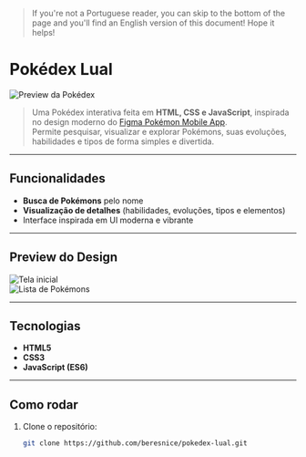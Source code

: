 > If you're not a Portuguese reader, you can skip to the bottom of the page and you'll find an English version of this document! Hope it helps!

# Pokédex Lual

![Preview da Pokédex](https://i.pinimg.com/564x/8b/f0/87/8bf087e35a7cfcfb641f9562ea6b6e87.jpg)

> Uma Pokédex interativa feita em **HTML, CSS e JavaScript**, inspirada no design moderno do [Figma Pokémon Mobile App](https://www.figma.com/design/gNYCFEJk8SgqLBEEjjmZh4/Pokemon-Mobile-App-Exploration--Community-?node-id=0-1&t=0TlvQRjnRBbmL35R-1).  
Permite pesquisar, visualizar e explorar Pokémons, suas evoluções, habilidades e tipos de forma simples e divertida.  

---

## Funcionalidades
- **Busca de Pokémons** pelo nome  
- **Visualização de detalhes** (habilidades, evoluções, tipos e elementos)  
- Interface inspirada em UI moderna e vibrante  

---

## Preview do Design
![Tela inicial](https://i.pinimg.com/564x/8b/f0/87/8bf087e35a7cfcfb641f9562ea6b6e87.jpg)  
![Lista de Pokémons](https://i.pinimg.com/564x/8b/f0/87/8bf087e35a7cfcfb641f9562ea6b6e87.jpg)  

---

## Tecnologias
- **HTML5**  
- **CSS3**  
- **JavaScript (ES6)**  

---

## Como rodar
1. Clone o repositório:
   ```bash
   git clone https://github.com/beresnice/pokedex-lual.git

